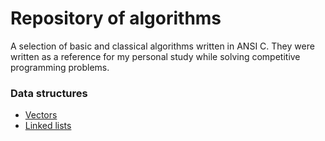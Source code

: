 # Repository of algorithms

A selection of basic and classical algorithms written in ANSI C. They were
written as a reference for my personal study while solving competitive
programming problems.

### Data structures

* [Vectors](structure/vector.md)
* [Linked lists](structure/linked-list.md)
